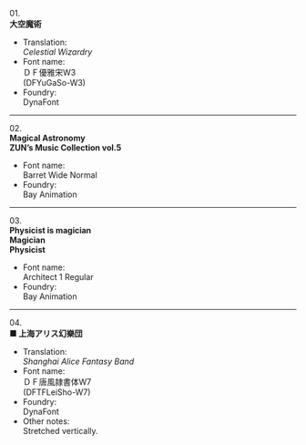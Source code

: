 01\.  
**大空魔術**
  - Translation:  
*Celestial Wizardry*
  - Font name:  
ＤＦ優雅宋W3  
(DFYuGaSo-W3)
  - Foundry:  
DynaFont

---

02\.  
**Magical Astronomy**  
**ZUN’s Music Collection vol.5**
  - Font name:  
Barret Wide Normal
  - Foundry:  
Bay Animation

---

03\.  
**Physicist is magician**  
**Magician**  
**Physicist**
  - Font name:  
Architect 1 Regular
  - Foundry:  
Bay Animation

---

04\.  
**■ 上海アリス幻樂団**
  - Translation:  
*Shanghai Alice Fantasy Band*
  - Font name:  
ＤＦ唐風隷書体W7  
(DFTFLeiSho-W7)
  - Foundry:  
DynaFont
  - Other notes:  
Stretched vertically.
